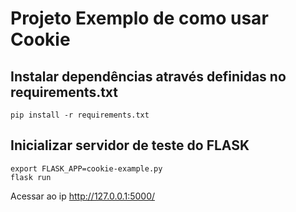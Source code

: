 # Projeto Exemplo de como usar Cookie

## Instalar dependências através definidas no requirements.txt

```
pip install -r requirements.txt
```

## Inicializar servidor de teste do FLASK

```
export FLASK_APP=cookie-example.py
flask run
``` 

Acessar ao ip http://127.0.0.1:5000/
